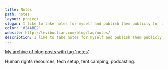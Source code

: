 ```yaml
---
title: Notes
path: notes
layout: project
slogan: I like to take notes for myself and publish them publicly for all to enjoy.
color: '#24ABE2'
website: http://levibostian.com/blog/tag/notes/
description: I like to take notes for myself and publish them publicly for all to enjoy.
---
```

[My archive of blog posts with tag 'notes'](http://levibostian.com/blog/tag/notes/)

Human rights resources, tech setup, tent camping, podcasting.

